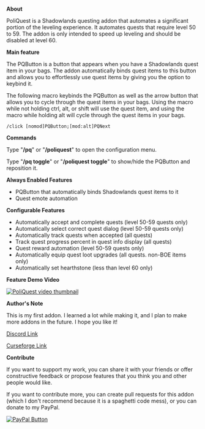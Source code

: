 **About**

PoliQuest is a Shadowlands questing addon that automates a significant portion of the leveling experience. It automates quests that require level 50 to 59. The addon is only intended to speed up leveling and should be disabled at level 60.

**Main feature**

The PQButton is a button that appears when you have a Shadowlands quest item in your bags. The addon automatically binds quest items to this button and allows you to effortlessly use quest items by giving you the option to keybind it.

The following macro keybinds the PQButton as well as the arrow button that allows you to cycle through the quest items in your bags. Using the macro while not holding ctrl, alt, or shift will use the quest item, and using the macro while holding alt will cycle through the quest items in your bags.

`/click [nomod]PQButton;[mod:alt]PQNext`

**Commands**

Type "**/pq**" or "**/poliquest**" to open the configuration menu.

Type "**/pq toggle**" or "**/poliquest toggle**" to show/hide the PQButton and reposition it.

**Always Enabled Features**

- PQButton that automatically binds Shadowlands quest items to it
- Quest emote automation

**Configurable Features**

- Automatically accept and complete quests (level 50-59 quests only)
- Automatically select correct quest dialog (level 50-59 quests only)
- Automatically track quests when accepted (all quests)
- Track quest progress percent in quest info display (all quests)
- Quest reward automation (level 50-59 quests only)
- Automatically equip quest loot upgrades (all quests. non-BOE items only)
- Automatically set hearthstone (less than level 60 only)

**Feature Demo Video**

[![PoliQuest video thumbnail](https://img.youtube.com/vi/xXrAWhFgX7s/0.jpg)](https://www.youtube.com/watch?v=xXrAWhFgX7s)

**Author&#39;s Note**

This is my first addon. I learned a lot while making it, and I plan to make more addons in the future. I hope you like it!

[Discord Link](https://discord.gg/nc4ECEw "Discord")

[Curseforge Link](https://www.curseforge.com/wow/addons/poliquest-shadowlands)

**Contribute**

If you want to support my work, you can share it with your friends or offer constructive feedback or propose features that you think you and other people would like.

If you want to contribute more, you can create pull requests for this addon (which I don&#39;t recommend because it is a spaghetti code mess), or you can donate to my PayPal.

[![PayPal Button](https://www.paypalobjects.com/en_GB/i/btn/btn_donate_LG.gif "Donate")](https://www.paypal.com/cgi-bin/webscr?cmd=_donations&business=WW4YMCEMJMWVW&item_name=Polihayse+WoW+addon+development&currency_code=USD&source=url)
